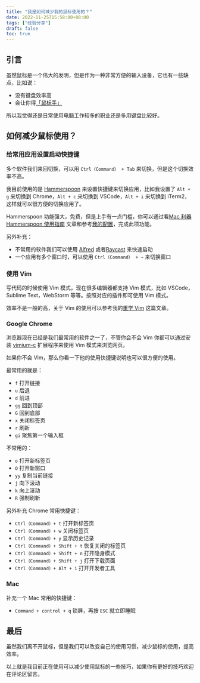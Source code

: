 ```yaml
---
title: "我是如何减少我的鼠标使用的？"
date: 2022-11-25T15:58:00+08:00
tags: ["经验分享"] 
draft: false
toc: true
---
```


## 引言

虽然鼠标是一个伟大的发明，但是作为一种非常方便的输入设备，它也有一些缺点，比如说：

- 没有键盘效率高
- 会让你得[「鼠标手」](https://zh.wikipedia.org/wiki/%E9%BC%A0%E6%A0%87%E6%89%8B)

所以我觉得还是日常使用电脑工作较多的职业还是多用键盘比较好。

<!--more-->

## 如何减少鼠标使用？

### 给常用应用设置启动快捷键

多个软件我们来回切换，可以用 `Ctrl（Command） + Tab` 来切换，但是这个切换效率不高。

我目前使用的是 [Hammerspoon](https://www.hammerspoon.org/) 来设置快捷键来切换应用，比如我设置了 `Alt + g` 来切换到 Chrome，`Alt + c` 来切换到 VSCode，`Alt + i` 来切换到 iTerm2，这样就可以很方便的切换应用了。

Hammerspoon 功能强大，免费，但是上手有一点门槛，你可以通过看[Mac 利器 Hammerspoon 使用指南](https://blog.forecho.com/use-hammerspoon.html#app-%E5%90%AF%E5%8A%A8) 文章和参考[我的配置](https://github.com/forecho/hammerspoon-config)，完成此项功能。

另外补充：

- 不常用的软件我们可以使用 [Alfred](https://www.alfredapp.com/) 或者[Raycast](https://raycast.com/) 来快速启动
- 一个应用有多个窗口时，可以使用 `Ctrl（Command） + ~` 来切换窗口

### 使用 Vim

写代码的时候使用 Vim 模式，现在很多编辑器都支持 Vim 模式，比如 VSCode，Sublime Text，WebStorm 等等。按照对应的插件即可使用 Vim 模式。

效率不是一般的高，关于 Vim 的使用可以参考我的[重学 Vim](https://blog.forecho.com/re-study-vim.html) 这篇文章。

### Google Chrome

浏览器现在已经是我们最常用的软件之一了，不管你会不会 Vim 你都可以通过安装 [vimium-c](https://github.com/gdh1995/vimium-c) 扩展程序来使用 Vim 模式来浏览网页。

如果你不会 Vim，那么你看一下他的使用快捷键说明也可以很方便的使用。

最常用的就是：

- `f` 打开链接
- `u` 后退
- `d` 前进
- `gg` 回到顶部
- `G` 回到底部
- `x` 关闭标签页
- `r` 刷新
- `gi` 聚焦第一个输入框

不常用的：

- `o` 打开新标签页
- `O` 打开新窗口
- `yy` 复制当前链接
- `j` 向下滚动
- `k` 向上滚动
- `R` 强制刷新

另外补充 Chrome 常用快捷键：

- `Ctrl（Command）+ t` 打开新标签页
- `Ctrl（Command）+ w` 关闭标签页
- `Ctrl（Command）+ y` 显示历史记录
- `Ctrl（Command）+ Shift + t` 恢复关闭的标签页
- `Ctrl（Command）+ Shift + n` 打开隐身模式
- `Ctrl（Command）+ Shift + j` 打开下载页面
- `Ctrl（Command）+ Alt + i` 打开开发者工具

### Mac

补充一个 Mac 常用的快捷键：

- `Command + control + q` 锁屏，再按 `ESC` 就立即睡眠

## 最后

虽然我们离不开鼠标，但是我们可以改变自己的使用习惯，减少鼠标的使用，提高效率。

以上就是我目前正在使用可以减少使用鼠标的一些技巧，如果你有更好的技巧欢迎在评论区留言。


